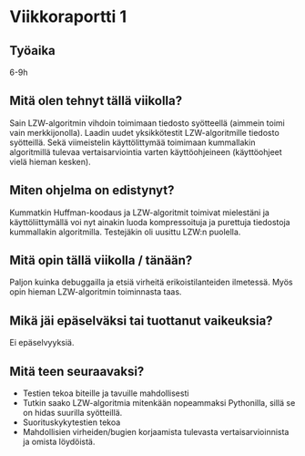 # Viikkoraportti 1

## Työaika

6-9h

## Mitä olen tehnyt tällä viikolla?

Sain LZW-algoritmin vihdoin toimimaan tiedosto syötteellä (aimmein toimi vain merkkijonolla). Laadin uudet yksikkötestit LZW-algoritmille tiedosto syötteillä. Sekä viimeistelin käyttölittymää toimimaan kummallakin algoritmillä tulevaa vertaisarviointia varten käyttöohjeineen (käyttöohjeet vielä hieman kesken).

## Miten ohjelma on edistynyt?

Kummatkin Huffman-koodaus ja LZW-algoritmit toimivat mielestäni ja käyttöliittymällä voi nyt ainakin luoda kompressoituja ja purettuja tiedostoja kummallakin algoritmilla. Testejäkin oli uusittu LZW:n puolella.

## Mitä opin tällä viikolla / tänään?

Paljon kuinka debuggailla ja etsiä virheitä erikoistilanteiden ilmetessä. Myös opin hieman LZW-algoritmin toiminnasta taas.

## Mikä jäi epäselväksi tai tuottanut vaikeuksia?

Ei epäselvyyksiä.

## Mitä teen seuraavaksi?

- Testien tekoa biteille ja tavuille mahdollisesti
- Tutkin saako LZW-algoritmia mitenkään nopeammaksi Pythonilla, sillä se on hidas suurilla syötteillä.
- Suorituskykytestien tekoa
- Mahdollisien virheiden/bugien korjaamista tulevasta vertaisarvioinnista ja omista löydöistä.
